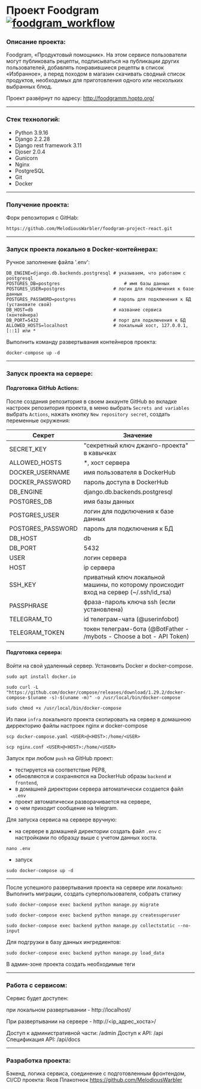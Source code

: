 # Проект Foodgram [![foodgram_workflow](https://github.com/MelodiousWarbler/foodgram-project-react/actions/workflows/foodgram_workflow.yml/badge.svg?event=push)](https://github.com/MelodiousWarbler/foodgram-project-react/actions/workflows/foodgram_workflow.yml)

### Описание проекта:

Foodgram, «Продуктовый помощник».
На этом сервисе пользователи могут публиковать рецепты,
подписываться на публикации других пользователей,
добавлять понравившиеся рецепты в список «Избранное»,
а перед походом в магазин скачивать сводный список продуктов,
необходимых для приготовления одного или нескольких выбранных блюд.

Проект развёрнут по адресу: http://foodgramm.hopto.org/

---

### Стек технологий:

- Python 3.9.16
- Django 2.2.28
- Django rest framework 3.11
- Djoser 2.0.4
- Gunicorn
- Nginx
- PostgreSQL
- Git
- Docker

---

### Получение проекта:

Форк репозитория с GitHab:

```commandline
https://github.com/MelodiousWarbler/foodgram-project-react.git
```

---

### Запуск проекта локально в Docker-контейнерах:

Ручное заполнение файла '.env':

```text
DB_ENGINE=django.db.backends.postgresql # указываем, что работаем с postgresql
POSTGRES_DB=postgres                        # имя базы данных
POSTGRES_USER=postgres                  # логин для подключения к базе данных
POSTGRES_PASSWORD=postgres              # пароль для подключения к БД (установите свой)
DB_HOST=db                              # название сервиса (контейнера)
DB_PORT=5432                            # порт для подключения к БД
ALLOWED_HOSTS=localhost                 # локальный хост, 127.0.0.1, [::1] или *
```

Выполнить команду развертывания контейнеров проекта:

```commandline
docker-compose up -d
```

---

### Запуск проекта на сервере:

#### Подготовка GitHub Actions:

После создания репозитория в своем аккаунте GitHub во вкладке настроек
репозитория проекта, в меню выбрать `Secrets and variables` выбрать `Actions`,
нажать кнопку `New repository secret`, создать переменные окружения:

| Секрет               | Значение                                                                               |
|----------------------|----------------------------------------------------------------------------------------|
| SECRET_KEY           | "секретный ключ джанго-проекта" в кавычках                                             |
| ALLOWED_HOSTS        | *, хост сервера                                                                        |
| DOCKER_USERNAME      | имя пользователя в DockerHub                                                           |
| DOCKER_PASSWORD      | пароль доступа в DockerHub                                                             |
| DB_ENGINE            | django.db.backends.postgresql                                                          |
| POSTGRES_DB          | имя базы данных                                                                        |
| POSTGRES_USER        | логин для подключения к базе данных                                                    |
| POSTGRES_PASSWORD    | пароль для подключения к БД                                                            |
| DB_HOST              | db                                                                                     |
| DB_PORT              | 5432                                                                                   |
| USER                 | логин сервера                                                                          |
| HOST                 | ip сервера                                                                             |
| SSH_KEY              | приватный ключ локальной машины, по которому происходит вход на сервер (~/.ssh/id_rsa) |
| PASSPHRASE           | фраза-пароль ключа ssh (если установлена)                                              |
| TELEGRAM_TO          | id телеграм-чата (@userinfobot)                                                        |
| TELEGRAM_TOKEN       | токен телеграм-бота (@BotFather - /mybots - Choose a bot - API Token)                  |


#### Подготовка сервера:

Войти на свой удаленный сервер.
Установить Docker и docker-compose.

```commandline
sudo apt install docker.io
```

```commandline
sudo curl -L "https://github.com/docker/compose/releases/download/1.29.2/docker-compose-$(uname -s)-$(uname -m)" -o /usr/local/bin/docker-compose
```

```commandline
sudo chmod +x /usr/local/bin/docker-compose
```

Из паки `infra` локального проекта cкопировать на сервер в домашнюю дирректорию
файлы настроек nginx и docker-compose

```commandline
scp docker-compose.yaml <USER>@<HOST>:/home/<USER>
```

```commandline
scp nginx.conf <USER>@<HOST>:/home/<USER>
```

Запуск при любом `push` на GitHub проект:
- тестируется на соответствие PEP8, 
- обновляются и сохраняются на DockerHub образы `backend` и `frontend`, 
- в домашней директории сервера автоматически создается файл `.env`
- проект автоматически разворачивается на сервере, 
- о чем приходит сообщение на telegram.

Для запуска сервиса на сервере вручную:
- на сервере в домашней директории создать файл `.env` с настройками
по образцу выше с учетом данных хоста.

```commandline
nano .env
```

- запуск

```commandline
sudo docker-compose up -d
```

--- 
После успешного развертывания проекта на сервере или локально:
Выполнить миграции, создать суперпользователя, собрать статику

```commandline
sudo docker-compose exec backend python manage.py migrate
```

```commandline
sudo docker-compose exec backend python manage.py createsuperuser
```

```commandline
sudo docker-compose exec backend python manage.py collectstatic --no-input
```

Для подгрузки в базу данных ингредиентов:

```commandline
sudo docker-compose exec backend python manage.py load_data
```

В админ-зоне проекта создать необходимые теги

---

### Работа с сервисом:

Сервис будет доступен:

при локальном развертывании - http://localhost/

При развертывании на сервере - http://<ip_адрес_хоста>/

Доступ к административной части: <host>/admin
Доступ к API: <host>/api
Спецификация API: <host>/api/docs

---

### Разработка проекта:

Бэкенд, логика сервиса, соединение с подготовленным фронтендом, CI/CD проекта:
Яков Плакотнюк https://github.com/MelodiousWarbler
